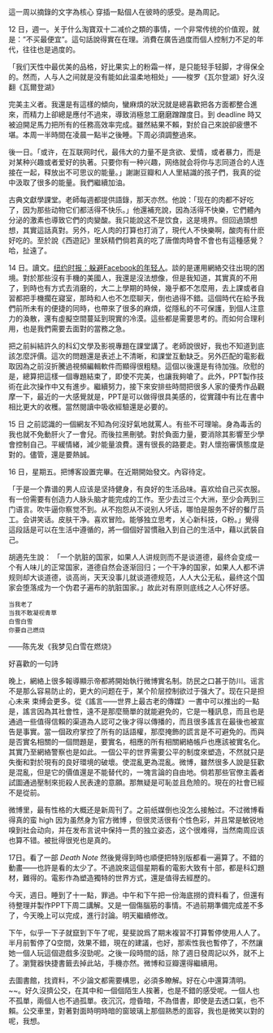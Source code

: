 這一周以摘錄的文字為核心 穿插一點個人在彼時的感受。是為周記。

12 日，週一。关于什么淘寶双十二减价之類的事情，一个非常传统的价值观，就是：”不买最便宜”。這句話說得實在在理。消費在廣告過度而個人控制力不足的年代，往往也是過度的。

「我们天性中最优美的品格，好比果实上的粉霜一样，是只能轻手轻脚，才得保全的。然而，人与人之间就是没有能如此温柔地相处」——梭罗《瓦尔登湖》好久沒翻《瓦爾登湖》

完美主义者。我還是有這樣的傾向，蠻麻煩的狀況就是總喜歡把各方面都整合進來，而精力上卻總是應付不過來，導致消極怠工磨磨蹭蹭度日。到 deadline 時又被迫開足馬力把所有的任務高效率完成。雖然結果不賴，對於自己來說卻疲憊不堪。本周一半時間在凌晨一點半之後睡。下周必須調整過來。

後一日。「或许，在互联网时代，最伟大的力量不是贪欲、爱情，或者暴力，而是对某种兴趣或者爱好的执著。只要你有一种兴趣，网络就会将你与志同道合的人连接在一起，释放出不可思议的能量。」謝謝豆瓣和人人里結識的孩子們，我真的從中汲取了很多的能量。我們繼續加油。

古典文獻學課堂。老師每週都提供語錄，那天亦然。他說：「现在的肉都不好吃了，因为那些动物它们都活得不快乐。」他還補充說，因為活得不快樂，它們體內分泌的激素也導致它們的肉變酸。我只能說这不是饮食，这是境界。但回過頭想想，其實這話真對。另外，吃人肉的打算也打消了，現代人不快樂啊，酸肉有什麽好吃的。至於說《西遊記》里妖精們倘若真的吃了唐僧肉時會不會也有這種感覺？哈，扯遠了。

14 日。讀文。[纽约时报：躲避Facebook的年轻人](http://www.douban.com/group/topic/24147910/)。談的是運用網絡交往出現的困境。對於那些沒有手機的美國人，我還是沒法想像，但是我知道，其實真的不用了，到時也有方式去消磨的，大二上學期的時候，幾乎都不怎麼用，去上課或者自習都把手機擱在寢室，那時和人也不怎麼聊天，倒也過得不錯。這個時代在給予我們前所未有的便捷的同時，也帶來了很多的麻煩，從隱私的不可保護，到個人注意力的渙散，還有虛擬空間蔓延到現實的冷漠。這些都是需要思考的。而如何合理利用，也是我們需要去面對的當務之急。

把之前糾結許久的科幻文學及影視專題在課堂講了。老師說很好，我也不知道到底該怎麼評價。這次的問題還是表述上不清晰，和課堂互動缺乏。另外匹配的電影截取因為之前沒折騰過視頻編輯軟件而顯得很粗糙。這個以後還是有待加強。欣慰的是，總算把這樣一個專題結束了，即使不完美，也讓我夠嗆了。此外，PPT製作技術在此次操作中又有進步。繼續努力，接下來安排些時間把很多人家的優秀作品觀摩一下，最近的一大感覺就是，PPT是可以做得很具美感的，從實踐中有比在書中相比更大的收穫。當然閱讀中吸收經驗還是必要的。

15 日 之前認識的一個網友不知為何沒好氣地就罵人。有些不可理喻。身為毒舌的我也就不免動肝火了一會兒。而後拉黑刪號。對於負面力量，要消除其影響至少學會控制自己。平緩情緒，減少能量浪費。還有很長的路要走。對人懷抱審慎態度是對的。儘管，還是要熱誠。

16 日，星期五。把博客設置完畢。在近期開始發文。內容待定。

「于是一个靠谱的男人应该是坚持健身，有良好的生活品味。喜欢给自己买衣服。有一份需要有创造力人脉头脑才能完成的工作。至少去过三个大洲，至少会两到三门语言。吹牛逼你察觉不到。从不抱怨从不说别人坏话，哪怕是服务不好的餐厅员工。会讲笑话。皮肤干净。喜欢冒险。能够独立思考，关心新科技，G粉。」覺得這段話是可以在生活中遵循的，將一個個好習慣融入到自己的生活中，藉以武裝自己。

胡適先生說： 「一个肮脏的国家，如果人人讲规则而不是谈道德，最终会变成一个有人味儿的正常国家，道德自然会逐渐回归；一个干净的国家，如果人人都不讲规则却大谈道德，谈高尚，天天没事儿就谈道德规范，人人大公无私，最终这个国家会堕落成为一个伪君子遍布的肮脏国家。」故此对有原则底线之人心怀好感。

    当我老了
    当我不敢凝视青草
    白雪白雪
    你要自己燃烧
    
——陈先发《我梦见白雪在燃烧》

好喜歡的一句詩

晚上，網絡上很多報導顯示帝都將開始執行微博實名制。防民之口甚于防川。谣言不是那么容易防止的，更大的问题在于，某个阶层控制欲过于强大了。现在只是担心未来 束缚会更多。從《謠言——世界上最古老的傳媒》一書中可以推出的一點是，謠言因為其社會性，遠不是那麼簡單的就能避免的，它是一種訊息，而且也是通過一些值得信賴的渠道為人認可之後才得以傳播的，而且很多謠言在最後也被宣告是事實。當一個政府掌控了所有的話語權，那麼掩飾的謊言是不可避免的。而與是否實名相關的一個問題是，要實名，相應的所有相關網絡帳戶也應該被實名化。其實乃至網絡警察也是如此。一個公平的世界需要公平的制度來塑造，不然就只是失衡和對於現有的良好環境的破壞。使混亂更為混亂。微博，雖然很多人說是狂歡是混亂，但是它的價值還是不能替代的，一塊言論的自由地。倘若那些官僚主義者試圖通過壓制來扼殺人民表達的意願。那無疑是可恥並且危險的。現在的社會已經不是從前。

微博里，最有性格的大概还是新周刊了。之前纸媒倒也没怎么接触过。不过微博看得真的蛮 high 因为虽然身为官方微博 ，但很灵活很有个性色彩，并且常是敏锐地嗅到社会动向，并在发布言说中保持一贯的独立姿态，这个很难得，当然南周应该也算不错。被批得很兇也是真的。

17日。看了一部 *Death Note* 然後覺得到時也順便把特別版都看一遍算了。不錯的動畫——也許是看的太少了。不過說來這個星期看的電影大致有十部，都是科幻題材，難得的。電影作為塑造獨特的世界方式，還是值得去經歷的。

今天，週日。睡到了十一點，罪過。中午和下午把一份海底撈的資料看了，但還有待整理并製作PPT下周二講解。又是一個傷腦筋的事情。不過前期準備完成差不多了，今天晚上可以完成，進行討論。明天繼續修改。

下午，似乎一下子就竄到下午了呢，斐斐說爲了期末複習不打算暫停使用人人了。半月前暫停了Q空間，效果不錯，現在的建議，也好，那索性我也暫停了，不然讓她一個人玩這個遊戲多沒勁呢。之後一段時間的話，除了週日發周記以外，就不上了。瀏覽器快捷書籤去掉此站，手機亦然。微博和豆瓣還得繼續用。

去圖書館，找資料，不少論文都需要構思，必須多瞭解。好在心中還算清明。~~。好久沒擠公交，在其中和一個個陌生人挨著，也是不錯的感受呢。一個人也不孤單，兩個人也不過孤單。夜沉沉，燈昏暗，不為借書，即使是去透口氣，也不賴。公交車里，對著對面時明時暗的窗玻璃上那個熟悉的面容，我也是微笑以對的呢，我想。